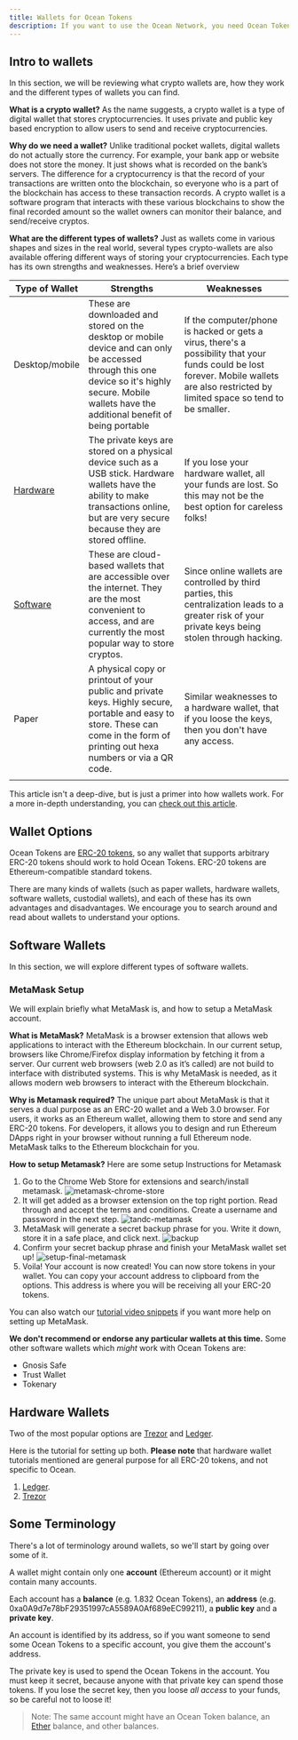 ```yaml
---
title: Wallets for Ocean Tokens
description: If you want to use the Ocean Network, you need Ocean Tokens (typical ERC-20 tokens), and to get Ocean Tokens, you need to get a wallet that can hold Ocean Tokens.
---
```


## Intro to wallets

In this section, we will be reviewing what crypto wallets are, how they work and the different types of wallets you can find.

**What is a crypto wallet?**
As the name suggests, a crypto wallet is a type of digital wallet that stores cryptocurrencies. It uses private and public key based encryption to allow users to send and receive cryptocurrencies.

**Why do we need a wallet?**
Unlike traditional pocket wallets, digital wallets do not actually store the currency. For example, your bank app or website does not store the money. It just shows what is recorded on the bank’s servers. The difference for a cryptocurrency is that the record of your transactions are written onto the blockchain, so everyone who is a part of the blockchain has access to these transaction records. A crypto wallet is a software program that interacts with these various blockchains to show the final recorded amount so the wallet owners can monitor their balance, and send/receive cryptos. 

**What are the different types of wallets?**
Just as wallets come in various shapes and sizes in the real world, several types crypto-wallets are also available offering different ways of storing your cryptocurrencies. Each type has its own strengths and weaknesses. Here’s a brief overview

| **Type of Wallet** | **Strengths** | **Weaknesses**
| --- | --- | --- |
| Desktop/mobile | These are downloaded and stored on the desktop or mobile device and can only be accessed through this one device so it&#39;s highly secure. Mobile wallets have the additional benefit of being portable | If the computer/phone is hacked or gets a virus, there's a possibility that your funds could be lost forever. Mobile wallets are also restricted by limited space so tend to be smaller. 
| [Hardware](#hardware-wallets) | The private keys are stored on a physical device such as a USB stick. Hardware wallets have the ability to make transactions online, but are very secure because they are stored offline. | If you lose your hardware wallet, all your funds are lost. So this may not be the best option for careless folks!
| [Software](#software-wallets) | These are cloud-based wallets that are accessible over the internet. They are the most convenient to access, and are currently the most popular way to store cryptos. | Since online wallets are controlled by third parties, this centralization leads to a greater risk of your private keys being stolen through hacking. |   |
| Paper | A physical copy or printout of your public and private keys. Highly secure, portable and easy to store. These can come in the form of printing out hexa numbers or via a QR code.   | Similar weaknesses to a hardware wallet, that if you loose the keys, then you don&#39;t have any access. 
|   |   |   |   |

This article isn't a deep-dive, but is just a primer into how wallets work. For a more in-depth understanding, you can [check out this article](https://blockgeeks.com/guides/cryptocurrency-wallet-guide/).


## Wallet Options

Ocean Tokens are [ERC-20 tokens](https://en.wikipedia.org/wiki/ERC-20), so any wallet that supports arbitrary ERC-20 tokens should work to hold Ocean Tokens. ERC-20 tokens are Ethereum-compatible standard tokens.

There are many kinds of wallets (such as paper wallets, hardware wallets, software wallets, custodial wallets), and each of these has its own advantages and disadvantages. We encourage you to search around and read about wallets to understand your options. 


## Software Wallets

In this section, we will explore different types of software wallets.

### MetaMask Setup

We will explain briefly what MetaMask is, and how to setup a MetaMask account.

**What is MetaMask?**
MetaMask is a browser extension that allows web applications to interact with the Ethereum blockchain. In our current setup, browsers like Chrome/Firefox display information by fetching it from a server. Our current web browsers (web 2.0 as it’s called) are not build to interface with distributed systems. This is why MetaMask is needed, as it allows modern web browsers to interact with the Ethereum blockchain.


**Why is Metamask required?**
The unique part about MetaMask is that it serves a dual purpose as an ERC-20 wallet and a Web 3.0 browser. For users, it works as an Ethereum wallet, allowing them to store and send any ERC-20 tokens. For developers, it allows you to design and run Ethereum DApps right in your browser without running a full Ethereum node. MetaMask talks to the Ethereum blockchain for you.

**How to setup Metamask?**
Here are some setup Instructions for Metamask

1. Go to the Chrome Web Store for extensions and search/install metamask. ![metamask-chrome-store](images/metamask-chrome-extension.png)
2. It will get added as a browser extension on the top right portion. Read through and accept the terms and conditions. Create a username and password in the next step. ![tandc-metamask](images/metamask-create-username-password.png)
3. MetaMask will generate a secret backup phrase for you. Write it down, store it in a safe place, and click next. ![backup](images/metamask-secret-passcode.png)
4. Confirm your secret backup phrase and finish your MetaMask wallet set up! ![setup-final-metamask](images/metamask_view-account-options.png)
5. Voila! Your account is now created! You can now store tokens in your wallet. You can copy your account address to clipboard from the options. This address is where you will be receiving all your ERC-20 tokens.

You can also watch our [tutorial video snippets](https://www.youtube.com/playlist?list=PL_dn0wVs9kWolBCbtHaFxsi408cumOeth) if you want more help on setting up MetaMask.

**We don't recommend or endorse any particular wallets at this time.** Some other software wallets which _might_ work with Ocean Tokens are:

- Gnosis Safe
- Trust Wallet
- Tokenary

## Hardware Wallets

Two of the most popular options are [Trezor](https://trezor.io/) and [Ledger](https://www.ledger.com/pages/ledger-live).

Here is the tutorial for setting up both. **Please note** that hardware wallet tutorials mentioned are general purpose for all ERC-20 tokens, and not specific to Ocean. 

1. [Ledger](https://coinsutra.com/edger-nano-s-setup-guide/).
2. [Trezor](https://wiki.trezor.io/User_manual)

## Some Terminology

There's a lot of terminology around wallets, so we'll start by going over some of it.

A wallet might contain only one **account** (Ethereum account) or it might contain many accounts.

Each account has a **balance** (e.g. 1.832 Ocean Tokens), an **address** (e.g. 0xa0A9d7e78bF29351997cA5589A0Af689eEC99211), a **public key** and a **private key**.

An account is identified by its address, so if you want someone to send some Ocean Tokens to a specific account, you give them the account's address.

The private key is used to spend the Ocean Tokens in the account. You must keep it secret, because anyone with that private key can spend those tokens. If you lose the secret key, then you loose _all access_ to your funds, so be careful not to loose it!

> Note: The same account might have an Ocean Token balance, an [Ether](https://www.ethereum.org/ether) balance, and other balances.
